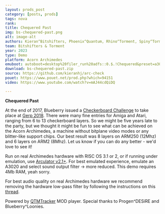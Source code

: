 ```yaml
---
layout: prods_post
category: [posts, prods]
tags: nova
rank: 
title: Chequered Past
img: bs-chequered-past.png
alt: image-alt
authors: Kieran^Bitshifters, Phoenix^Quantum, Rhino^Torment, Spiny^Torment
team: Bitshifters & Torment
year: 2023
type: Demo
platform: Acorn Archimedes
emuboot: autoboot=desktop%20filer_run%20adfs::0.$.!Chequered&preset=a3020
download: bs-chequered-past.zip
source: https://github.com/kieranhj/arc-check
pouet: https://www.pouet.net/prod.php?which=94151
video: https://www.youtube.com/watch?v=mAJ44cdQiDQ

---
```


**Chequered Past**

At the end of 2017, Blueberry issued a [Checkerboard Challenge](https://www.pouet.net/topic.php?which=11224&page=1) to take place at [Gerp 2018](https://www.pouet.net/party.php?which=1655&when=2018). There were many fine entries for Amiga and Atari, ranging from 6 to 13 checkerboard layers. So we might be five years late to the party, but we thought it might be fun to see what can be achieved on the Acorn Archimedes, a machine without bitplane video modes or any blitter-like support chips. Our best result was 8 layers on ARM250 (12Mhz) and 6 layers on ARM2 (8Mhz). Let us know if you can do any better - we'd love to see it!

Run on real Archimedes hardware with RISC OS 3.1 or 2, or if running under emulation, use [Arculator v2.1+](http://b-em.bbcmicro.com/arculator/). For best emulated experience, emulate an A3020 and select sound output filter -> more reduced. This demo requires 4Mb RAM, yeah sorry.

For best audio quality on real Archimedes hardware we recommend removing the hardware low-pass filter by following the instructions on this [thread](https://stardot.org.uk/forums/viewtopic.php?f=16&t=13630).

Powered by [QTMTracker](http://www.pi-star.co.uk/qtm/) MOD player. Special thanks to Progen^DESiRE and Blueberry^Loonies.

